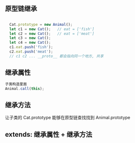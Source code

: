 ## 原型链继承
```js

  Cat.prototype = new Animal();
  let c1 = new Cat();   // eat = ['fish']
  let c2 = new Cat();   // eat = ['meat']
  let c3 = new Cat();
  let c4 = new Cat();
  c1.eat.push('fish');
  c2.eat.push('meat');
  // c1 c2 ... __proto__ 都会指向同一个地方, 共享
```


## 继承属性
```js
子类构造里面
Animal.call(this);
```


## 继承方法

让子类的 Cat.prototype 能够在原型链查找找到 Animal.prototype



## extends:  继承属性 + 继承方法